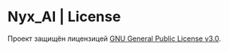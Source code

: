 # Nyx_AI | License
Проект защищён лицензицей [GNU General Public License v3.0](https://github.com/Nyxaris/Nyx_AI/blob/main/LICENSE).

